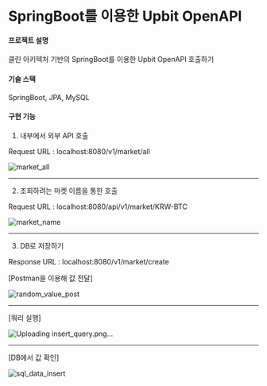 # SpringBoot를 이용한 Upbit OpenAPI

#### 프로젝트 설명
클린 아키텍처 기반의 SpringBoot를 이용한 Upbit OpenAPI 호출하기


#### 기술 스택
SpringBoot, JPA, MySQL


#### 구현 기능
1. 내부에서 외부 API 호출

Request URL : localhost:8080/v1/market/all


![market_all](https://user-images.githubusercontent.com/84756243/216938744-ad9d3295-fdbb-4147-9f62-407415638d1b.png)


---


2. 조회하려는 마켓 이름을 통한 호출

Request URL : localhost:8080/api/v1/market/KRW-BTC

![market_name](https://user-images.githubusercontent.com/84756243/216938821-269e87bf-dc33-4277-9c72-535a0f5a389e.png)

---


3. DB로 저장하기
 
Response URL : localhost:8080/v1/market/create

[Postman을 이용해 값 전달]

![random_value_post](https://user-images.githubusercontent.com/84756243/216937330-358cb68d-8b28-4b4e-9819-c5017e9e7b23.png)


---


[쿼리 실행]

![Uploading insert_query.png…]()

---

[DB에서 값 확인]

![sql_data_insert](https://user-images.githubusercontent.com/84756243/216937468-5f6f66fd-d92d-4473-96ee-bf8085ca616b.png)
